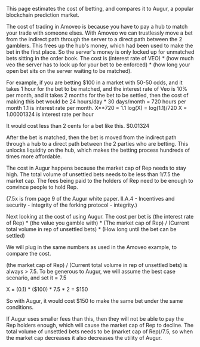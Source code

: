 This page estimates the cost of betting, and compares it to Augur, a popular blockchain prediction market.

The cost of trading in Amoveo is because you have to pay a hub to match your trade with someone elses.
With Amoveo we can trustlessly move a bet from the indirect path through the server to a direct path between the 2 gamblers. This frees up the hub's money, which had been used to make the bet in the first place. So the server's money is only locked up for unmatched bets sitting in the order book.
The cost is (interest rate of VEO) * (how much veo the server has to lock up for your bet to be enforced) * (how long your open bet sits on the server waiting to be matched).

For example, if you are betting $100 in a market with 50-50 odds, and it takes 1 hour for the bet to be matched, and the interest rate of Veo is 10% per month, and it takes 2 months for the bet to be settled, then the cost of making this bet would be
24 hours/day * 30 days/month = 720 hours per month
1.1 is interest rate per month.
X**720 = 1.1
log(X) = log(1.1)/720
X = 1.00001324 is interest rate per hour

It would cost less than 2 cents for a bet like this.
$0.01324

After the bet is matched, then the bet is moved from the indirect path through a hub to a direct path between the 2 parties who are betting. This unlocks liquidity on the hub, which makes the betting process hundreds of times more affordable.



The cost in Augur happens because the market cap of Rep needs to stay high. The total volume of unsettled bets needs to be less than 1/7.5 the market cap. The fees being paid to the holders of Rep need to be enough to convince people to hold Rep.

(7.5x is from page 9 of the Augur white paper. II.A.4 - Incentives and security - integrity of the forking protocol - integrity.)

Next looking at the cost of using Augur. The cost per bet is (the interest rate of Rep) * (the value you gamble with) * (The market cap of Rep) / (Current total volume in rep of unsettled bets) * (How long until the bet can be settled)

We will plug in the same numbers as used in the Amoveo example, to compare the cost.

(the market cap of Rep) / (Current total volume in rep of unsettled bets) is always > 7.5. To be generous to Augur, we will assume the best case scenario, and set it = 7.5

X = (0.1) * ($100) * 7.5 * 2 = $150

So with Augur, it would cost $150 to make the same bet under the same conditions.

If Augur uses smaller fees than this, then they will not be able to pay the Rep holders enough, which will cause the market cap of Rep to decline.
The total volume of unsettled bets needs to be (market cap of Rep)/7.5, so when the market cap decreases it also decreases the utility of Augur.
